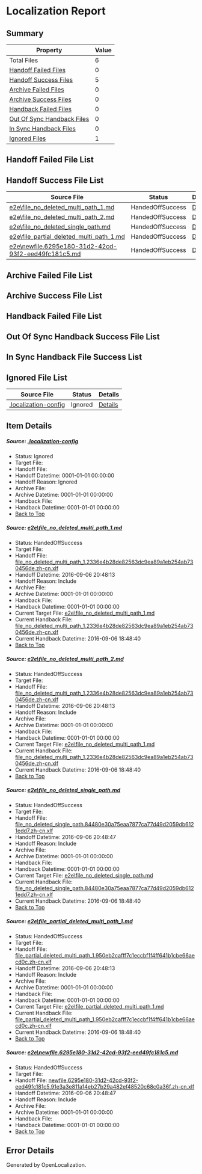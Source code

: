 # <a name='report-top'></a> Localization Report

## Summary
 Property | Value 
 -------- | ----- 
 Total Files | 6
[ Handoff Failed Files ](#handoff-failed-list)| 0
[ Handoff Success Files ](#handoff-success-list)| 5
[ Archive Failed Files ](#archive-failed-list)| 0
[ Archive Success Files ](#archive-success-list)| 0
[ Handback Failed Files ](#handback-failed-list)| 0
[ Out Of Sync Handback Files ](#outofsync-handback-success-list)| 0
[ In Sync Handback Files ](#insync-handback-success-list)| 0
[ Ignored Files ](#ignored-list)| 1

## <a name='handoff-failed-list'></a> Handoff Failed File List

## <a name='handoff-success-list'></a> Handoff Success File List
 Source File | Status | Details 
 ----------- | ------ | ------- 
 [e2e\file_no_deleted_multi_path_1.md](https://github.com/OpenLocalizationTestOrg/ol-test0/blob/fb12704a8ee7b20ee9afd00d2cef5f8e1b235654/e2e/file_no_deleted_multi_path_1.md) | HandedOffSuccess | [Details](#4302ff1dffb7ef38a80a96745fe18fb90bc7c0e81)
 [e2e\file_no_deleted_multi_path_2.md](https://github.com/OpenLocalizationTestOrg/ol-test0/blob/01b33b09f0cc71c18a32a3830b50acde9def2e65/e2e/file_no_deleted_multi_path_2.md) | HandedOffSuccess | [Details](#4302ff1dffb7ef38a80a96745fe18fb90bc7c0e82)
 [e2e\file_no_deleted_single_path.md](https://github.com/OpenLocalizationTestOrg/ol-test0/blob/01b33b09f0cc71c18a32a3830b50acde9def2e65/e2e/file_no_deleted_single_path.md) | HandedOffSuccess | [Details](#221efff851277214ef2346cf5e4d3ea74bed0cd83)
 [e2e\file_partial_deleted_multi_path_1.md](https://github.com/OpenLocalizationTestOrg/ol-test0/blob/fb12704a8ee7b20ee9afd00d2cef5f8e1b235654/e2e/file_partial_deleted_multi_path_1.md) | HandedOffSuccess | [Details](#d9ac26e1b62dfc7d9c9f3f1568ca8fe4c471f1e54)
 [e2e\newfile.6295e180-31d2-42cd-93f2-eed49fc181c5.md](https://github.com/OpenLocalizationTestOrg/ol-test0/blob/01b33b09f0cc71c18a32a3830b50acde9def2e65/e2e/newfile.6295e180-31d2-42cd-93f2-eed49fc181c5.md) | HandedOffSuccess | [Details](#d117bcc9c82d045ccc9f4c7ebe569048de5a84605)

## <a name='archive-failed-list'></a> Archive Failed File List

## <a name='archive-success-list'></a> Archive Success File List

## <a name='handback-failed-list'></a> Handback Failed File List

## <a name='outofsync-handback-success-list'></a> Out Of Sync Handback Success File List

## <a name='insync-handback-success-list'></a> In Sync Handback File Success List

## <a name='ignored-list'></a> Ignored File List
 Source File | Status | Details 
 ----------- | ------ | ------- 
 [.localization-config](https://github.com/OpenLocalizationTestOrg/ol-test0/blob/01b33b09f0cc71c18a32a3830b50acde9def2e65/.localization-config) | Ignored | [Details](#3d4f252ac210baf56311d7e97dcc2db10974dbd20)

## Item Details
##### <a name='3d4f252ac210baf56311d7e97dcc2db10974dbd20'></a> Source: [.localization-config](https://github.com/OpenLocalizationTestOrg/ol-test0/blob/01b33b09f0cc71c18a32a3830b50acde9def2e65/.localization-config)
* Status: Ignored
* Target File: 
* Handoff File: 
* Handoff Datetime: 0001-01-01 00:00:00
* Handoff Reason: Ignored
* Archive File: 
* Archive Datetime: 0001-01-01 00:00:00
* Handback File: 
* Handback Datetime: 0001-01-01 00:00:00
* [Back to Top](#report-top)

##### <a name='4302ff1dffb7ef38a80a96745fe18fb90bc7c0e81'></a> Source: [e2e\file_no_deleted_multi_path_1.md](https://github.com/OpenLocalizationTestOrg/ol-test0/blob/fb12704a8ee7b20ee9afd00d2cef5f8e1b235654/e2e/file_no_deleted_multi_path_1.md)
* Status: HandedOffSuccess
* Target File: 
* Handoff File: [file_no_deleted_multi_path_1.2336e4b28de82563dc9ea89a1eb254ab730456de.zh-cn.xlf](https://github.com/OpenLocalizationTestOrg/ol-test0-handoff/blob/7f81fb6cdb2c310ddc54196c40e8d36d84ae0881/ol-handoff/OpenLocalizationTestOrg/ol-test0-zhcn/ci/mt/file_no_deleted_multi_path_1.2336e4b28de82563dc9ea89a1eb254ab730456de.zh-cn.xlf)
* Handoff Datetime: 2016-09-06 20:48:13
* Handoff Reason: Include
* Archive File: 
* Archive Datetime: 0001-01-01 00:00:00
* Handback File: 
* Handback Datetime: 0001-01-01 00:00:00
* Current Target File: [e2e\file_no_deleted_multi_path_1.md](https://github.com/OpenLocalizationTestOrg/ol-test0-zhcn/blob/2b1ef7b5d070ae39ba4223bc3433dd25ba9a2692/e2e/file_no_deleted_multi_path_1.md)
* Current Handback File: [file_no_deleted_multi_path_1.2336e4b28de82563dc9ea89a1eb254ab730456de.zh-cn.xlf](https://github.com/OpenLocalizationTestOrg/ol-test0-handback/blob/a0c4f71a20431668a9fbeef0f5c5a0a9ae3d1b61/ol-handback/OpenLocalizationTestOrg/ol-test0-zhcn/ci/mt/file_no_deleted_multi_path_1.2336e4b28de82563dc9ea89a1eb254ab730456de.zh-cn.xlf)
* Current Handback Datetime: 2016-09-06 18:48:40
* [Back to Top](#report-top)

##### <a name='4302ff1dffb7ef38a80a96745fe18fb90bc7c0e82'></a> Source: [e2e\file_no_deleted_multi_path_2.md](https://github.com/OpenLocalizationTestOrg/ol-test0/blob/01b33b09f0cc71c18a32a3830b50acde9def2e65/e2e/file_no_deleted_multi_path_2.md)
* Status: HandedOffSuccess
* Target File: 
* Handoff File: [file_no_deleted_multi_path_1.2336e4b28de82563dc9ea89a1eb254ab730456de.zh-cn.xlf](https://github.com/OpenLocalizationTestOrg/ol-test0-handoff/blob/7f81fb6cdb2c310ddc54196c40e8d36d84ae0881/ol-handoff/OpenLocalizationTestOrg/ol-test0-zhcn/ci/mt/file_no_deleted_multi_path_1.2336e4b28de82563dc9ea89a1eb254ab730456de.zh-cn.xlf)
* Handoff Datetime: 2016-09-06 20:48:13
* Handoff Reason: Include
* Archive File: 
* Archive Datetime: 0001-01-01 00:00:00
* Handback File: 
* Handback Datetime: 0001-01-01 00:00:00
* Current Target File: [e2e\file_no_deleted_multi_path_1.md](https://github.com/OpenLocalizationTestOrg/ol-test0-zhcn/blob/2b1ef7b5d070ae39ba4223bc3433dd25ba9a2692/e2e/file_no_deleted_multi_path_1.md)
* Current Handback File: [file_no_deleted_multi_path_1.2336e4b28de82563dc9ea89a1eb254ab730456de.zh-cn.xlf](https://github.com/OpenLocalizationTestOrg/ol-test0-handback/blob/a0c4f71a20431668a9fbeef0f5c5a0a9ae3d1b61/ol-handback/OpenLocalizationTestOrg/ol-test0-zhcn/ci/mt/file_no_deleted_multi_path_1.2336e4b28de82563dc9ea89a1eb254ab730456de.zh-cn.xlf)
* Current Handback Datetime: 2016-09-06 18:48:40
* [Back to Top](#report-top)

##### <a name='221efff851277214ef2346cf5e4d3ea74bed0cd83'></a> Source: [e2e\file_no_deleted_single_path.md](https://github.com/OpenLocalizationTestOrg/ol-test0/blob/01b33b09f0cc71c18a32a3830b50acde9def2e65/e2e/file_no_deleted_single_path.md)
* Status: HandedOffSuccess
* Target File: 
* Handoff File: [file_no_deleted_single_path.84480e30a75eaa7877ca77d49d2059db6121edd7.zh-cn.xlf](https://github.com/OpenLocalizationTestOrg/ol-test0-handoff/blob/1cbd461e2ac9c8bc19b70607c6306e0a5b381ceb/ol-handoff/OpenLocalizationTestOrg/ol-test0-zhcn/ci/mt/file_no_deleted_single_path.84480e30a75eaa7877ca77d49d2059db6121edd7.zh-cn.xlf)
* Handoff Datetime: 2016-09-06 20:48:47
* Handoff Reason: Include
* Archive File: 
* Archive Datetime: 0001-01-01 00:00:00
* Handback File: 
* Handback Datetime: 0001-01-01 00:00:00
* Current Target File: [e2e\file_no_deleted_single_path.md](https://github.com/OpenLocalizationTestOrg/ol-test0-zhcn/blob/2b1ef7b5d070ae39ba4223bc3433dd25ba9a2692/e2e/file_no_deleted_single_path.md)
* Current Handback File: [file_no_deleted_single_path.84480e30a75eaa7877ca77d49d2059db6121edd7.zh-cn.xlf](https://github.com/OpenLocalizationTestOrg/ol-test0-handback/blob/a0c4f71a20431668a9fbeef0f5c5a0a9ae3d1b61/ol-handback/OpenLocalizationTestOrg/ol-test0-zhcn/ci/mt/file_no_deleted_single_path.84480e30a75eaa7877ca77d49d2059db6121edd7.zh-cn.xlf)
* Current Handback Datetime: 2016-09-06 18:48:40
* [Back to Top](#report-top)

##### <a name='d9ac26e1b62dfc7d9c9f3f1568ca8fe4c471f1e54'></a> Source: [e2e\file_partial_deleted_multi_path_1.md](https://github.com/OpenLocalizationTestOrg/ol-test0/blob/fb12704a8ee7b20ee9afd00d2cef5f8e1b235654/e2e/file_partial_deleted_multi_path_1.md)
* Status: HandedOffSuccess
* Target File: 
* Handoff File: [file_partial_deleted_multi_path_1.950eb2cafff7c1eccbf1f4ff641b1cbe66aecd0c.zh-cn.xlf](https://github.com/OpenLocalizationTestOrg/ol-test0-handoff/blob/7f81fb6cdb2c310ddc54196c40e8d36d84ae0881/ol-handoff/OpenLocalizationTestOrg/ol-test0-zhcn/ci/mt/file_partial_deleted_multi_path_1.950eb2cafff7c1eccbf1f4ff641b1cbe66aecd0c.zh-cn.xlf)
* Handoff Datetime: 2016-09-06 20:48:13
* Handoff Reason: Include
* Archive File: 
* Archive Datetime: 0001-01-01 00:00:00
* Handback File: 
* Handback Datetime: 0001-01-01 00:00:00
* Current Target File: [e2e\file_partial_deleted_multi_path_1.md](https://github.com/OpenLocalizationTestOrg/ol-test0-zhcn/blob/2b1ef7b5d070ae39ba4223bc3433dd25ba9a2692/e2e/file_partial_deleted_multi_path_1.md)
* Current Handback File: [file_partial_deleted_multi_path_1.950eb2cafff7c1eccbf1f4ff641b1cbe66aecd0c.zh-cn.xlf](https://github.com/OpenLocalizationTestOrg/ol-test0-handback/blob/a0c4f71a20431668a9fbeef0f5c5a0a9ae3d1b61/ol-handback/OpenLocalizationTestOrg/ol-test0-zhcn/ci/mt/file_partial_deleted_multi_path_1.950eb2cafff7c1eccbf1f4ff641b1cbe66aecd0c.zh-cn.xlf)
* Current Handback Datetime: 2016-09-06 18:48:40
* [Back to Top](#report-top)

##### <a name='d117bcc9c82d045ccc9f4c7ebe569048de5a84605'></a> Source: [e2e\newfile.6295e180-31d2-42cd-93f2-eed49fc181c5.md](https://github.com/OpenLocalizationTestOrg/ol-test0/blob/01b33b09f0cc71c18a32a3830b50acde9def2e65/e2e/newfile.6295e180-31d2-42cd-93f2-eed49fc181c5.md)
* Status: HandedOffSuccess
* Target File: 
* Handoff File: [newfile.6295e180-31d2-42cd-93f2-eed49fc181c5.91e3a3e811a14eb27b29a482ef48520c68c0a36f.zh-cn.xlf](https://github.com/OpenLocalizationTestOrg/ol-test0-handoff/blob/1cbd461e2ac9c8bc19b70607c6306e0a5b381ceb/ol-handoff/OpenLocalizationTestOrg/ol-test0-zhcn/ci/mt/newfile.6295e180-31d2-42cd-93f2-eed49fc181c5.91e3a3e811a14eb27b29a482ef48520c68c0a36f.zh-cn.xlf)
* Handoff Datetime: 2016-09-06 20:48:47
* Handoff Reason: Include
* Archive File: 
* Archive Datetime: 0001-01-01 00:00:00
* Handback File: 
* Handback Datetime: 0001-01-01 00:00:00
* [Back to Top](#report-top)


## Error Details

Generated by OpenLocalization.

